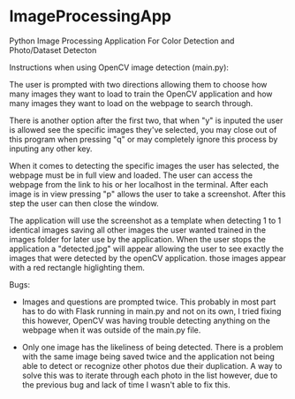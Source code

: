 # ImageProcessingApp
Python Image Processing Application For Color Detection and Photo/Dataset Detecton

Instructions when using OpenCV image detection (main.py):

The user is prompted with two directions allowing them to choose how many images they want to load to train the OpenCV application and how many images they want to load on the webpage to search through.

There is another option after the first two, that when "y" is inputed the user is allowed see the specific images they've selected, you may close out of this program when pressing "q" or may completely ignore this process by inputing any other key. 

When it comes to detecting the specific images the user has selected, the webpage must be in full view and loaded. The user can access the webpage from the link to his or her localhost in the terminal. After each image is in view pressing "p" allows the user to take a screenshot. After this step the user can then close the window. 

The application will use the screenshot as a template when detecting 1 to 1 identical images saving all other images the user wanted trained in the images folder for later use by the application. When the user stops the application a "detected.jpg" will appear allowing the user to see exactly the images that were detected by the openCV application. those images appear with a red rectangle higlighting them.

Bugs:

* Images and questions are prompted twice. This probably in most part has to do with Flask running in main.py and not on its own, I tried fixing this however, OpenCV was having trouble detecting anything on the webpage when it was outside of the main.py file.

* Only one image has the likeliness of being detected. There is a problem with the same image being saved twice and the application not being able to detect or recognize other photos due their duplication. A way to solve this was to iterate through each photo in the list however, due to the previous bug and lack of time I wasn't able to fix this. 

